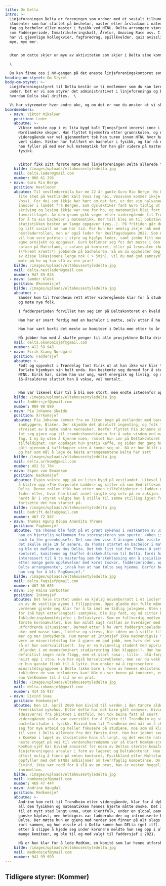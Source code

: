```yaml
---
title: Om Delta
intro: >-
  Linjeforeningen Delta er foreningen som ordner med et sosialt tilbund for alle
  studenter som har startet på bechelor, master eller årstudium i matematiske
  fag og bechelor eller master i fysikk ved NTNU. Delta arrangere større ting
  som Fadderperiode, Immatrikuleringsball, Åretur, Amazing Race osv. I tillegg
  har vi gjevnlige kollogkvier, fagforedrag, spillkvelder, quiz avisslipp og
  mye, mye mer. 


  Uten om dette skjer er mye av aktiviteten som skjer i Delta sine kommiteer. Her kan man gjøre alt fra å skrive avis, være bak kulissene på linjeforeningens største arrangementer eller lære seg å brygge. Hvem er det som kan være med på dette? Spør du kanskje. Svaret på det er: alle. For det viktigste er jo å Delta! \

  \

  Du kan finne oss i NV-gangen på det eneste linjeforeningskontoret som alltid er åpent. Kom innom og ta det ***n*** gratis kopper kaffe og slå av en pra da vell!
heading-om-styret: Om Styret
body-om-styret: >-
  Linjeforeningsstyret til Delta består av ti medlemmer som du kan lære mer om
  under. Det er vi som styrer det administrativet i linjeforeninga og bestemer
  hvordan Delta skal driftes.  \

  Vi har styremøter hver andre uke, og om det er noe du ønsker at vi skal ta opp så er det bare å sende en av oss en melding, eller send en mail til: [delta@delta.org.ntnu.no](delta@delta.org.ntnu.no)
boardmembers:
  - navn: Viktor Mikalsen
    position: Leder
    aboutme: >-
      Viktor vokste opp i ei lita bygd kalt Tjongsfjord innerst inne i de
      Nordlandske skoger. Han flyttet hjemmefra etter grunnskolen, og når
      videregående var vel gjennomført tok han turen innom NTNU hvor han har
      vært siden. Viktor har fullført en bachelor i fysikk, og tar nå et år hvor
      han fyller på med mer kul matematikk før han går videre på master i
      fysikk.


      Viktor fikk sitt første møte med linjeforeningen Delta allerede før fadderperioden hadde startet. Han vandret rundt på campus for å orientere seg litt, og snublet plutselig inn over dørstokken til Delta-kontoret som han enda ikke har klart å komme seg ut av, til karakterkortets store skrekk. Viktor har siden han startet i Delta innehatt mange forskjellige verv, og tilbringer nå sitt andre år i Deltastyret som leder av foreningen.
    bilde: /images/uploads/eltahousestyledelta.jpg
    mail: delta.leder@gmail.com
    number: 908 61 296
  - navn: Guro Rio Berge
    position: Nestleder
    aboutme: Til nestlederrolla har me 22 år gamle Guro Rio Berge. Ho kommer fra eit
      lite sted på Vestlandet kalt Voss (og nei, Vossvann kommer ikkje fra
      Voss). For dei som ikkje har hørt om det før, er det ein halvannen time
      innover i landet fra Bergen. Som dyslektiker fant Guro tidlig ut at
      skriving og lesing ikkje var noe for ho, og matematikk blei fort
      favorittfaget. Av den grunn gikk vegen etter videregående til Trondheim
      for å ta ein bachelor i matematikk. Der tall blei om til bokstavar, og
      statistikken bestod av lange oppgaver (yey..). På fritiden går det i verv
      og litt sosialt om hun har tid. For hun har nemlig ikkje nok med
      nestlederrollen, men er også leder for Realfagsdagene 2022. Som nestleder
      vil hun vere poteten i styre og hjelpe leder, samt jobbe litt med sine
      egne prosjekt og oppgaver. Guro befinner seg for det meste i den grønne
      sofaen på Matteland, i sofaen på kontoret, eller på lesesalen iherdig
      (\*kremt kremt\*) jobbende på bacheloren. Så om du oppholder deg på noen
      av disse lokasjonene lenge nok ( > 5min), vil du med god sannsynlighet
      møte på ho og kan slå av ein prat!
    bilde: /images/uploads/eltahousestyledelta.jpg
    mail: delta.nestleder@gmail.com
    number: 947 89 826
  - navn: Sander Klokk
    position: Økonomisjef
    bilde: /images/uploads/eltahousestyledelta.jpg
    aboutme: >-
      Sander kom til Trondheim rett etter videregående klar for å studere matte
      og møte nye folk.

      I fadderperioden forvillet han seg inn på Deltakontoret en kveld og fant med det sitt andre hjem. 

      Han har er snart ferdig med en bachelor i matte, selv etter å ha brukt alt for mange timer på Deltakontoret, og har planer om videre å ta en master i informatikk. 

      Han har vært borti det meste av komiteer i Delta men etter to år bestemte han seg for at som sunnmøring var økonomisjef et verv som passet godt.

      Nå jobber han med å skaffe penger til alle prosjektene Delta driver med.
    mail: delta.okonomisjef@gmail.com
    number: 412 58 943
  - navn: Eirik Xiang Nordgård
    position: Faddersjef
    aboutme: >-
      Født og oppvokst i Trøndelag fant Eirik ut at han ikke var klar til å
      forlate hjembyen sin helt enda. Han bestemte seg dermed for å studere ved
      NTNU. Eirik har, siden han var ung, vært energisk og livlig, og rundt
      16-årsalderen sluttet han å vokse, vel mentalt. 


      Han var likevel klar til å bli noe stort, men endte istedenfor opp med å bli matamatiker. Her møtte han på Delta og fant ut at dette er stedet han hører hjemme. Som evig ung endte han fort opp med å bli utnevnt til neste års Faddersjef fra og med dag 1. Uvitende om hva det måtte bringe, kastet han seg inn i sitt første verv. Nå er han klar til å ta imot årets fadderbarn.
    bilde: /images/uploads/eltahousestyledelta.jpg
    mail: faddersjef@gmail.com
    number: 989 98 080
  - navn: Pia Johanne Skeide
    position: Arrkomsjef
    aboutme: Pia Johanne kommer fra en liten bygd på østlandet med bare 500
      innbyggere, Blaker. Der skjedde det absolutt ingenting, og folk flest ble
      stresset av å møte andre mennesker. Derfor flyttet Pia Johanne så fort det
      lot seg gjøre opp til trønderhovedstaden for å søke visdom med matematiske
      fag. I ny by uten å kjenne noen, ramlet hun inn på Deltakontoret ved en
      tilfeldighet. Her oppdaget hun gratis kaffe, og siden den gang har hun
      gått gjennom 4 kaffekopper uten å komme seg ut. Nå er hun blitt ArrKomsjef
      og har som mål å lage de beste arrangementene Delta har sett
    bilde: /images/uploads/eltahousestyledelta.jpg
    mail: delta.arrkom@gmail.com
    number: 452 51 704
  - navn: Espen van Beuzekom
    position: Bedkomsjef
    aboutme: Espen vokste opp på en liten bygd på vestlandet. Likevel har han klart
      å klatre opp «The Corporate Ladder» og sitter nå som Bedriftskomitesjef i
      Delta. Denne rollen fikk han etter noen tilfeldigheter i fadder-uka og
      tiden etter, hvor han blant annet solgte seg selv på en auksjon. Etter et
      hardt år i styret valgte han å stille til samme stilling igjen for å
      fortsette det han startet på.
    bilde: /images/uploads/eltahousestyledelta.jpg
    mail: bedrift.delta@gmail.com
    number: 467 72 567
  - navn: Thomas Agung Dibpa Anandita Thrane
    position: Fagkomsjef
    aboutme: "Da Thomas ble født på et grønt sykehus i vestkanten av Jakarta, fikk
      han en hjertelig velkommen fra storesøsteren som spurte: «When is he going
      back to the greenhouse?». Det som den vise 3 åringen ikke visste da var at
      det skulle skje 19 år senere, da Thomas startet en bachelor i matematikk
      og ble et medlem av Hus Delta. Det tok litt tid for Thomas å sette pris på
      kontoret, komiteene og (kaffe) drikkekulturen til Delta, fordi han var mer
      interessert til å ta masterfag som førsteklassing enn å sosialisere. Men
      etter mange gode opplevelser med koret Isokor, fadderperioden, og andre
      Delta arrangementer, innså han at han følte seg hjemme. Derfor bestemte
      han seg for å bli FagKomsjef."
    bilde: /images/uploads/eltahousestyledelta.jpg
    mail: delta.fagsjef@gmail.com
    number: 467 86 685
  - navn: Joy Haina Sørbotten
    position: Inkomsjef
    aboutme: Det hele startet under en kjølig novembernatt i et isolert samfunn på
      en av de vestlige øyene i Filippinene. Oppe glødde den fulle månen mens
      verdenen gjorde seg klar for å ta imot en tidlig julegave. Uten noe form
      for (nå høyt etterlengtet) samtykke, ble Joy født, og nå sitter hun som
      Inkluderingskomitésjefen i Deltastyret. Som en fullverdig medlem av det
      første koronakullet, ble hun mildt sagt rastløs av hverdager med manglende
      utfordrende situasjoner. Dermed etter å ha vært faddergruppeleder i to
      uker med masse kaos, lidelse og stress, ble idéen om å stille til styret
      mer og mer innbydende. Hun mener at InKomsjef ikke nødvendigvis trenger å
      være av minoritetsslag for å gjøre en god jobb, men hvis det var tilfellet
      så er hun overkvalifisert. Joy er en kvinnelig student med opprinnelse fra
      utlandet i en mannsdominert studieretning (det klappes!). Hun har
      definitivt ingen røde flagg, men et stort rosa-, lilla-, blå-farget flagg
      heist opp i stua. Hun har også hørselsproblemer, men ser du vekk i fra det
      er hun ganske flink til å lytte. Hun ønsker nå å representere
      minoritetsgruppene i Delta (ikke bare i form av hennes eksistens) og å
      inkludere de som inkluderes kan! Når du ser henne på kontoret, er du mer
      enn VelKommen til å slå av en prat.
    bilde: /images/uploads/eltahousestyledelta.jpg
    mail: delta.inkomsjef@gmail.com
    number: 414 55 917
  - navn: Eivind Svae
    position: Komkomsjef
    aboutme: Den 13. april 2000 kom Eivind til verden i den tandre alder av 0 år på
      Fredrikstad sykehus. Etter dette har det bare gått nedover. Eivind er
      (dessverre) fra Skiptvet i Østfold, men tok beina fatt så snart
      videregående skole var overstått for å flytte til Trondheim og starte et
      bachelorstudie i fysikk. Eivind kom til Trondheim med mål om å ikke ta på
      seg for mye arbeid og heller fokusere på studiene, noe som så klart ledet
      til verv i Delta allerede fra det første året. Han har jobbet seg oppover
      i KomKom i løpet av studietiden hans så langt, og det eneste naturlige
      neste steget på vei til verdensherredømme var så klart KomKom-sjef. Som
      KomKom-sjef har Eivind ansvaret for noen av Deltas største komiteer, samt
      linjeforeningens arealer i form av lageret og Deltakontoret. Han er som
      oftest mulig å finne på enten kontoret, Fysikkland eller Matteland, og
      oppfyller med det NTNUs ambisjoner om tverrfaglig kompetanse. Om du ser
      Eivind, ikke vær redd for å slå av en prat, han er nesten hyggelig
      innimellom.
    bilde: /images/uploads/eltahousestyledelta.jpg
    mail: komkomsjef@gmail.com
    number: 469 47 444
  - navn: Andrine Haugdal
    position: Medkomsjef
    aboutme: >-
      Andrine kom rett til Trondheim etter videregående, klar for å dykke ned i
      all den fysikken og matematikken hennes hjerte måtte ønske. Det å flytte
      til et nytt sted langt unna, uten kjentfolk, under en global pandemi virka
      ganske håpløst, men heldigvis var fadderuka der og introduserte henne til
      Delta. Der møtte hun en gjeng med nerder som finner på alt slags mulig
      rart sammen, og hun visste at i Delta kunne hun DELta (get it?). Desperat
      etter å slippe å kjede seg under korona'n meldte hun seg opp i alt for
      mange komiteer, og ble til og med valgt til faddersjef i 2021.

      Nå er hun klar for å lede MedKom, en komité som lar henne utforske sine kreative interesser i en ellers faglig hverdag.
    bilde: /images/uploads/eltahousestyledelta.jpg
    mail: medkomsjef@gmail.com
    number: 941 99 999
---
```

## Tidligere styrer: (Kommer)